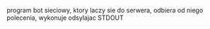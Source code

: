 program bot sieciowy, ktory laczy sie do serwera, odbiera od niego polecenia, wykonuje odsylajac STDOUT

